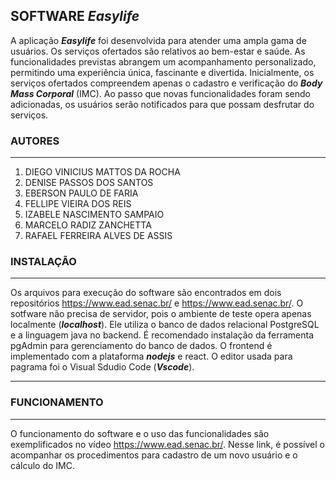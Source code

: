 ## SOFTWARE *Easylife* ##
A aplicação ***Easylife*** foi desenvolvida para atender uma ampla gama de usuários. Os serviços ofertados são relativos ao bem-estar e saúde. As funcionalidades previstas abrangem um acompanhamento personalizado, permitindo uma experiência única, fascinante e divertida. Inicialmente, os serviços ofertados compreendem apenas o cadastro e verificação do ***Body Mass Corporal*** (IMC). Ao passo que novas funcionalidades foram sendo adicionadas, os usuários serão notificados para que possam desfrutar do serviços.

### AUTORES ###
---
1. DIEGO VINICIUS MATTOS DA ROCHA
2. DENISE PASSOS DOS SANTOS
3. EBERSON PAULO DE FARIA
4. FELLIPE VIEIRA DOS REIS
5. IZABELE NASCIMENTO SAMPAIO
6. MARCELO RADIZ ZANCHETTA
7. RAFAEL FERREIRA ALVES DE ASSIS

### INSTALAÇÃO ###
---

Os arquivos para execução do software são encontrados em dois repositórios  <https://www.ead.senac.br/> e  <https://www.ead.senac.br/>.
O sotfware não precisa de servidor, pois o ambiente de teste opera apenas localmente (***localhost***). Ele utiliza o banco de dados relacional PostgreSQL e a linguagem java no backend. É recomendado instalação da ferramenta pgAdmin para gerenciamento do banco de dados. O frontend é implementado com a plataforma  ***nodejs*** e react. O editor usada para pagrama foi o Visual Sdudio Code (***Vscode***).

---

### FUNCIONAMENTO ###
---

O funcionamento do software e o uso das funcionalidades são exemplificados no vídeo <https://www.ead.senac.br/>. Nesse link, é possível o  acompanhar os procedimentos para cadastro de um novo usuário e o cálculo do IMC.

